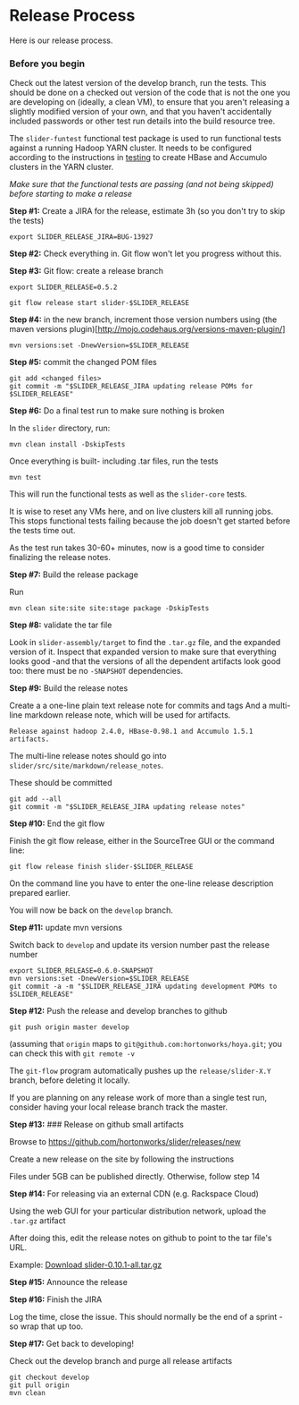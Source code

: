 <!---
~~ Licensed under the Apache License, Version 2.0 (the "License");
~~ you may not use this file except in compliance with the License.
~~ You may obtain a copy of the License at
~~
~~   http://www.apache.org/licenses/LICENSE-2.0
~~
~~ Unless required by applicable law or agreed to in writing, software
~~ distributed under the License is distributed on an "AS IS" BASIS,
~~ WITHOUT WARRANTIES OR CONDITIONS OF ANY KIND, either express or implied.
~~ See the License for the specific language governing permissions and
~~ limitations under the License. See accompanying LICENSE file.
-->


# Release Process

Here is our release process.

### Before you begin

Check out the latest version of the develop branch,
run the tests. This should be done on a checked out
version of the code that is not the one you are developing on
(ideally, a clean VM), to ensure that you aren't releasing a slightly
modified version of your own, and that you haven't accidentally
included passwords or other test run details into the build resource
tree.

The `slider-funtest` functional test package is used to run functional
tests against a running Hadoop YARN cluster. It needs to be configured
according to the instructions in [testing](testing.html) to
create HBase and Accumulo clusters in the YARN cluster.

*Make sure that the functional tests are passing (and not being skipped) before
starting to make a release*



**Step #1:** Create a JIRA for the release, estimate 3h
(so you don't try to skip the tests)

    export SLIDER_RELEASE_JIRA=BUG-13927
    
**Step #2:** Check everything in. Git flow won't let you progress without this.

**Step #3:** Git flow: create a release branch

    export SLIDER_RELEASE=0.5.2
    
    git flow release start slider-$SLIDER_RELEASE

**Step #4:** in the new branch, increment those version numbers using (the maven
versions plugin)[http://mojo.codehaus.org/versions-maven-plugin/]

    mvn versions:set -DnewVersion=$SLIDER_RELEASE


**Step #5:** commit the changed POM files
  
    git add <changed files>
    git commit -m "$SLIDER_RELEASE_JIRA updating release POMs for $SLIDER_RELEASE"

  
**Step #6:** Do a final test run to make sure nothing is broken

In the `slider` directory, run:

    mvn clean install -DskipTests

Once everything is built- including .tar files, run the tests

    mvn test

This will run the functional tests as well as the `slider-core` tests.

It is wise to reset any VMs here, and on live clusters kill all running jobs.
This stops functional tests failing because the job doesn't get started before
the tests time out.

As the test run takes 30-60+ minutes, now is a good time to consider
finalizing the release notes.


**Step #7:** Build the release package

Run
    
    mvn clean site:site site:stage package -DskipTests



**Step #8:** validate the tar file

Look in `slider-assembly/target` to find the `.tar.gz` file, and the
expanded version of it. Inspect that expanded version to make sure that
everything looks good -and that the versions of all the dependent artifacts
look good too: there must be no `-SNAPSHOT` dependencies.


**Step #9:** Build the release notes

Create a a one-line plain text release note for commits and tags
And a multi-line markdown release note, which will be used for artifacts.


    Release against hadoop 2.4.0, HBase-0.98.1 and Accumulo 1.5.1 artifacts. 

The multi-line release notes should go into `slider/src/site/markdown/release_notes`.


These should be committed

    git add --all
    git commit -m "$SLIDER_RELEASE_JIRA updating release notes"

**Step #10:** End the git flow

Finish the git flow release, either in the SourceTree GUI or
the command line:

    
    git flow release finish slider-$SLIDER_RELEASE
    

On the command line you have to enter the one-line release description
prepared earlier.

You will now be back on the `develop` branch.

**Step #11:** update mvn versions

Switch back to `develop` and update its version number past
the release number


    export SLIDER_RELEASE=0.6.0-SNAPSHOT
    mvn versions:set -DnewVersion=$SLIDER_RELEASE
    git commit -a -m "$SLIDER_RELEASE_JIRA updating development POMs to $SLIDER_RELEASE"

**Step #12:** Push the release and develop branches to github 

    git push origin master develop 

(assuming that `origin` maps to `git@github.com:hortonworks/hoya.git`;
 you can check this with `git remote -v`


The `git-flow` program automatically pushes up the `release/slider-X.Y` branch,
before deleting it locally.

If you are planning on any release work of more than a single test run,
consider having your local release branch track the master.


**Step #13:** ### Release on github small artifacts

Browse to https://github.com/hortonworks/slider/releases/new

Create a new release on the site by following the instructions

Files under 5GB can be published directly. Otherwise, follow step 14

**Step #14:**  For releasing via an external CDN (e.g. Rackspace Cloud)

Using the web GUI for your particular distribution network, upload the
`.tar.gz` artifact

After doing this, edit the release notes on github to point to the
tar file's URL.

Example: 
    [Download slider-0.10.1-all.tar.gz](http://dffeaef8882d088c28ff-185c1feb8a981dddd593a05bb55b67aa.r18.cf1.rackcdn.com/slider-0.10.1-all.tar.gz)

**Step #15:** Announce the release 

**Step #16:** Finish the JIRA

Log the time, close the issue. This should normally be the end of a 
sprint -so wrap that up too.

**Step #17:** Get back to developing!

Check out the develop branch and purge all release artifacts

    git checkout develop
    git pull origin
    mvn clean
    
